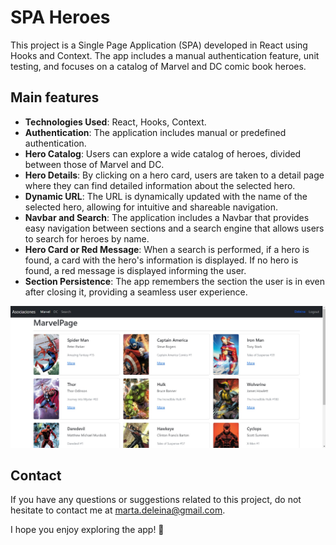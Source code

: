 # SPA Heroes

This project is a Single Page Application (SPA) developed in React using Hooks and Context. 
The app includes a manual authentication feature, unit testing, and focuses on a catalog of Marvel and DC comic book heroes.


## Main features

* **Technologies Used**: React, Hooks, Context.
* **Authentication**: The application includes manual or predefined authentication.
* **Hero Catalog**: Users can explore a wide catalog of heroes, divided between those of Marvel and DC.
* **Hero Details**: By clicking on a hero card, users are taken to a detail page where they can find detailed information about the selected hero.
* **Dynamic URL**: The URL is dynamically updated with the name of the selected hero, allowing for intuitive and shareable navigation.
* **Navbar and Search**: The application includes a Navbar that provides easy navigation between sections and a search engine that allows users to search for heroes by name.
* **Hero Card or Red Message**: When a search is performed, if a hero is found, a card with the hero's information is displayed. If no hero is found, a red message is displayed informing the user.
* **Section Persistence**: The app remembers the section the user is in even after closing it, providing a seamless user experience.

  

![Texto alternativo](https://github.com/Deleina/Heroes-SPA/blob/main/readme-img.jpeg)


## Contact

If you have any questions or suggestions related to this project, do not hesitate to contact me at marta.deleina@gmail.com.

I hope you enjoy exploring the app! 🚀
  


